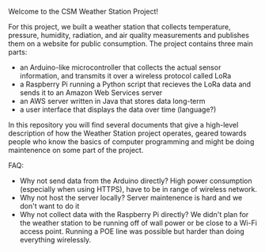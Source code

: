Welcome to the CSM Weather Station Project!

For this project, we built a weather station that collects temperature, pressure, humidity, radiation, and air quality measurements and publishes them on a website for public consumption.  The project contains three main parts:
 - an Arduino-like microcontroller that collects the actual sensor information, and transmits it over a wireless protocol called LoRa
 - a Raspberry Pi running a Python script that recieves the LoRa data and sends it to an Amazon Web Services server
 - an AWS server written in Java that stores data long-term
 - a user interface that displays the data over time (language?)

In this repository you will find several documents that give a high-level description of how the Weather Station project operates, geared towards people who know the basics of computer programming and might be doing maintenence on some part of the project.

FAQ:
 - Why not send data from the Arduino directly?
 	High power consumption (especially when using HTTPS), have to be in range of wireless network.
 - Why not host the server locally?
 	Server maintenence is hard and we don't want to do it
 - Why not collect data with the Raspberry Pi directly?
    We didn't plan for the weather station to be running off of wall power or be close to a Wi-Fi access point.  Running a POE line was possible but harder than doing everything wirelessly.

